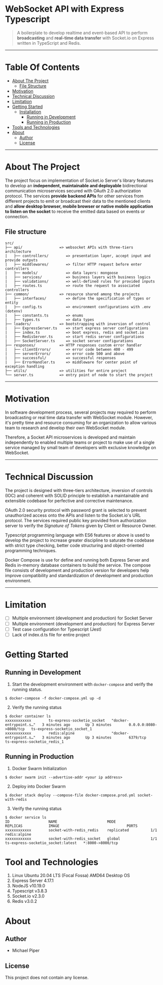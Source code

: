 # WebSocket API with Express Typescript
> A boilerplate to develop realtime and event-based API to perform **broadcasting** and **real-time data transfer** with Socket.io on Express written in TypeScript and Redis. 

***

Table Of Contents 
=================

  * [About The Project](#about-the-project)
    * [File Structure](#file-structure)
  * [Motivation](#motivation)
  * [Technical Discussion](#technical-discussion)
  * [Limitation](#limitation)
  * [Getting Started](#getting-started)
    * [Installation](#installation)
      * [Running in Development](#running-in-development)
      * [Running in Production](#running-in-production)
  * [Tools and Technologies](#tool-and-technologies)
  * [About](#about)
    * [Author](#author)
    * [License](#license)

***

About The Project
=================
The project focus on implementation of Socket.io Server's library features to develop an **independent, maintainable and deployable** bidirectional communication microservices secured with OAuth 2.0 authorization protocol. The services **provide backend APIs** for other services from different projects to emit or broadcast their data to the mentioned clients and **allow desktop browser, mobile browser or native mobile application to listen on the socket** to receive the emitted data based on events or connection. 

File structure
-----------------

```
src/
├── api/                 => websocket APIs with three-tiers architecture
|   ├── controllers/        => presentation layer, accept input and provide outputs
|   ├── middlewares/        => filter HTTP request before enter controllers
|   ├── models/             => data layers: mongoose
|   ├── services/           => business layers with business logics
|   ├── validations/        => well-defined rules for provided inputs
|   ├── routes.ts           => route the request to associated controllers
├── common/              => resource shared among the projects
|   ├── interfaces/         => define the specification of types or entity
|   ├── config.ts           => environment configurations with .env (dotenv)
|   ├── constants.ts        => enums
|   ├── types.ts            => data types
├── loaders/             => bootstrapping with inversion of control
|   ├── ExpressServer.ts    => start express server configurations
|   ├── index.ts            => boot express, redis and socket.io 
|   ├── RedisServer.ts      => start redis server configurations
|   ├── SocketServer.ts     => socket server configurations
├── responses/           => HTTP responses custom error handler
|   ├── clientErrors/       => error code between 400 - 499
|   ├── serverErrors/       => error code 500 and above
|   ├── successful/         => successful responses
|   ├── ErrorHandler.ts     => middleware for center point of exception handling
├── utils/               => utilities for entire project 
└── server.ts            => entry point of node to start the project 

```

*** 

Motivation
==========
In software development process, several projects may required to perform broadcasting or real time data transfer with WebSocket module. However, it's pretty time and resource consuming for an organization to allow various team to research and develop their own WebSocket module. 

Therefore, a Socket API microservices is developed and maintain independently to enabled multiple teams or project to make use of a single service managed by small team of developers with exclusive knowledge on WebSocket. 

*** 

Technical Discussion
====================

The project is designed with three-tiers architecture, inversion of controls (IOC) and coherent with SOLID principle to establish a maintainable and extensible codebase for perfective and corrective maintenance.

OAuth 2.0 security protocol with password grant is selected to prevent unauthorized access onto the APIs and listen to the Socket.io's URL protocol. The services required public key provided from authorization server to verify the *Signature of Tokens* given by Client or Resource Owner. 

Typescript programming language with ES6 features or above is used to develop the project to increase greater discipline to saturate the codebase with strict type checking, better code structuring and object-oriented programming techniques. 

Docker Compose is use for define and running both Express Server and Redis in-memory database containers to build the service. The compose file consists of development and production version for developers help improve compatibility and standardization of development and production environment.

*** 

Limitation
==========
* [ ] Multiple environment (development and production) for Socket Server
* [ ] Multiple environment (development and production) for Express Server
* [ ] Test case configuration for Typescript (Jest)
* [ ] Lack of index.d.ts file for entire project

Getting Started
===============

Running in Development
----------------------
1. Start the development environment with `docker-compose` and verify the running status.
```docker
$ docker-compose -f docker-compose.yml up -d
```

2. Verify the running status
```docker
$ docker container ls
xxxxxxxxxxxx        ts-express-socketio_socket   "docker-entrypoint.s…"   3 minutes ago       Up 3 minutes        0.0.0.0:8080->8080/tcp   ts-express-socketio_socket_1
xxxxxxxxxxxx        redis:alpine                 "docker-entrypoint.s…"   3 minutes ago       Up 3 minutes        6379/tcp                 ts-express-socketio_redis_1
``` 

Running in Production
---------------------
1. Docker Swarm Initialization 
```docker
$ docker swarm init --advertise-addr <your ip address>
```

2. Deploy into Docker Swarm
```docker
$ docker stack deploy --compose-file docker-compose.prod.yml socket-with-redis
```

3. Verify the running status
```docker
$ docker service ls
ID                  NAME                       MODE                REPLICAS            IMAGE                               PORTS
xxxxxxxxxxxx        socket-with-redis_redis    replicated          1/1                 redis:alpine                        
xxxxxxxxxxxx        socket-with-redis_socket   global              1/1                 ts-express-socketio_socket:latest   *:8000->8000/tcp
``` 

Tool and Technologies
=====================
1. Linux Ubuntu 20.04 LTS (Focal Fossa) AMD64 Desktop OS
2. Express Server 4.17.1 
3. NodeJS v10.19.0 
4. Typescript v3.8.3
5. Socket.io v2.3.0
6. Redis v3.0.2 

About
=====
Author
------
- Michael Piper

License
-------
This project does not contain any license.







